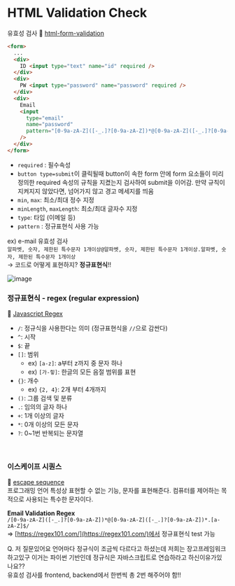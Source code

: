 # HTML Validation Check
유효성 검사  🔗 [html-form-validation](https://jeonghwan-kim.github.io/dev/2020/06/08/html5-form-validation.html)

```html
<form>
  ...
  <div>
    ID <input type="text" name="id" required />
  </div>
  <div>
    PW <input type="password" name="password" required />
  </div>
  <div>
    Email
    <input
      type="email"
      name="password"
      pattern="[0-9a-zA-Z]([-_.]?[0-9a-zA-Z])*@[0-9a-zA-Z]([-_.]?[0-9a-zA-Z])*.[a-zA-Z]$"
    />
  </div>
</form>
```

- `required` : 필수속성
- `button type=submit`이 클릭될때 button이 속한 form 안에 form 요소들이 미리 정의한 required 속성의 규칙을 지켰는지 검사하여 submit을 이어감. 만약 규칙이 지켜지지 않았다면, 넘어가지 않고 경고 메세지를 띄움
- `min`, `max`: 최소/최대 정수 지정
- `minLength`, `maxLength`: 최소/최대 글자수 지정
- `type`: 타입 (이메일 등)
- `pattern` : 정규표현식 사용 가능

ex) e-mail 유효성 검사     
`알파벳, 숫자, 제한된 특수문자 1개이상@알파벳, 숫자, 제한된 특수문자 1개이상.알파벳, 숫자, 제한된 특수문자 1개이상`      
→ 코드로 어떻게 표현하지? **정규표현식**!!

![image](https://user-images.githubusercontent.com/55572222/130968999-dcedb151-0a05-48cb-861f-5e9bd4078489.png)


### 정규표현식 - regex (regular expression)
🔗 [Javascript Regex](https://developer.mozilla.org/ko/docs/Web/JavaScript/Guide/Regular_Expressions)

- `/`: 정규식을 사용한다는 의미 (정규표현식을 `//`으로 감싼다)
- `^`: 시작
- `$`: 끝
- `[]`: 범위
    - ex) `[a-z]`: a부터 z까지 중 문자 하나
    - ex) `[가-힣]`: 한글의 모든 음절 범위를 표현
- `{}`: 개수
    - ex) `{2, 4}`: 2개 부터 4개까지
- `()`: 그룹 검색 및 분류
- `.`: 임의의 글자 하나
- `+`: 1개 이상의 글자
- `*`: 0개 이상의 모든 문자
- `?`: 0~1번 반복되는 문자열

<br>

### 이스케이프 시퀀스

🔗 [escape sequence](https://atomic0x90.github.io/c-language/2019/05/28/C-Language-escape-sequence.html)      
프로그래밍 언어 특성상 표현할 수 없는 기능, 문자를 표현해준다. 컴퓨터를 제어하는 목적으로 사용되는 특수한 문자이다.

**Email Validation Regex**    
`/[0-9a-zA-Z]([-_.]?[0-9a-zA-Z])*@[0-9a-zA-Z]([-_.]?[0-9a-zA-Z])*.[a-zA-Z]$/`     
⇒ [https://regex101.com/](https://regex101.com/)에서 정규표현식 test 가능 

Q. 저 질문있어요 언어마다 정규식이 조금씩 다르다고 하셨는데 저희는 장고프레임워크 하고있구 이거는 파이썬 기반인데 정규식은 자바스크립트로 연습하라고 하신이유가있나요??        
유효성 검사를 frontend, backend에서 한번씩 총 2번 해주어야 함!!
